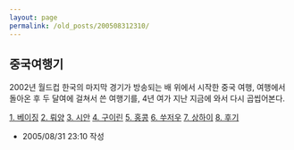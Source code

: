 ```yaml
---
layout: page
permalink: /old_posts/200508312310/
---
```


## 중국여행기

2002년 월드컵 한국의 마지막 경기가 방송되는 배 위에서 시작한 중국 여행,
여행에서 돌아온 후 두 달여에 걸쳐서 쓴 여행기를,
4년 여가 지난 지금에 와서 다시 곱씹어본다.

<a href="http://jeddite.egloos.com/545402">1. 베이징</a>
<a href="http://jeddite.egloos.com/545427">2. 뤄양</a>
<a href="http://jeddite.egloos.com/545433">3. 시안</a>
<a href="http://jeddite.egloos.com/545464">4. 구이린</a>
<a href="http://jeddite.egloos.com/550031">5. 홍콩</a>
<a href="http://jeddite.egloos.com/550056">6. 쑤저우</a>
<a href="http://jeddite.egloos.com/550090">7. 상하이</a>
<a href="http://jeddite.egloos.com/550151">8. 후기</a>





- 2005/08/31 23:10 작성